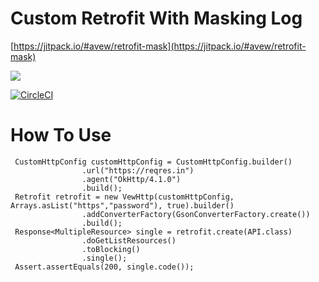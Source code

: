 # Custom Retrofit With Masking Log
[https://jitpack.io/#avew/retrofit-mask](https://jitpack.io/#avew/retrofit-mask)

[![](https://jitpack.io/v/avew/retrofit-mask.svg)](https://jitpack.io/#avew/retrofit-mask)

[![CircleCI](https://circleci.com/gh/avew/retrofit-mask.svg?style=shield)](https://circleci.com/gh/avew/retrofit-mask)

# How To Use

```
 CustomHttpConfig customHttpConfig = CustomHttpConfig.builder()
                .url("https://reqres.in")
                .agent("OkHttp/4.1.0")
                .build();
 Retrofit retrofit = new VewHttp(customHttpConfig, Arrays.asList("https","password"), true).builder()
                .addConverterFactory(GsonConverterFactory.create())
                .build();
 Response<MultipleResource> single = retrofit.create(API.class)
                .doGetListResources()
                .toBlocking()
                .single();
 Assert.assertEquals(200, single.code());
```
